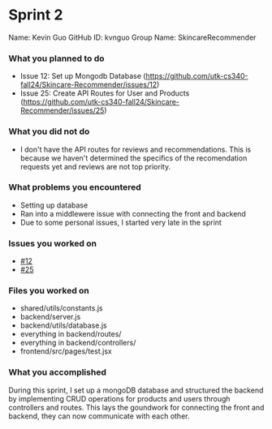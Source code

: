 # Sprint 2

Name: Kevin Guo
GitHub ID: kvnguo
Group Name: SkincareRecommender

### What you planned to do
- Issue 12: Set up Mongodb Database (https://github.com/utk-cs340-fall24/Skincare-Recommender/issues/12)
- Issue 25: Create API Routes for User and Products (https://github.com/utk-cs340-fall24/Skincare-Recommender/issues/25)

### What you did not do
- I don't have the API routes for reviews and recommendations. This is because we haven't determined the specifics of the recomendation requests yet and reviews are not top priority. 

### What problems you encountered
- Setting up database
- Ran into a middlewere issue with connecting the front and backend
- Due to some personal issues, I started very late in the sprint

### Issues you worked on
- [#12](https://github.com/utk-cs340-fall24/Skincare-Recommender/issues/12)
- [#25](https://github.com/utk-cs340-fall24/Skincare-Recommender/issues/25)

### Files you worked on
- shared/utils/constants.js
- backend/server.js
- backend/utils/database.js
- everything in backend/routes/ 
- everything in backend/controllers/ 
- frontend/src/pages/test.jsx

### What you accomplished
During this sprint, I set up a mongoDB database and structured the backend by implementing CRUD operations for products and users through controllers and routes. This lays the goundwork for connecting the front and backend, they can now communicate with each other.  